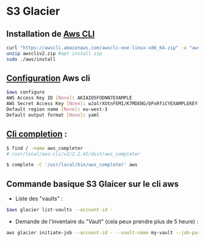 # S3 Glacier

## Installation de [Aws CLI](https://docs.aws.amazon.com/cli/latest/userguide/install-cliv2-linux.html)

```bash
curl "https://awscli.amazonaws.com/awscli-exe-linux-x86_64.zip" -o "awscliv2.zip"
unzip awscliv2.zip #apt install zip
sudo ./aws/install
``` 

## [Configuration](https://docs.aws.amazon.com/cli/latest/userguide/cli-configure-quickstart.html) Aws cli

```bash
$aws configure
AWS Access Key ID [None]: AKIAIOSFODNN7EXAMPLE
AWS Secret Access Key [None]: wJalrXUtnFEMI/K7MDENG/bPxRfiCYEXAMPLEKEY
Default region name [None]: eu-west-3
Default output format [None]: yaml
```

## [Cli completion](https://docs.aws.amazon.com/cli/latest/userguide/cli-configure-completion.html) :

```bash
$ find / -name aws_completer
# /usr/local/aws-cli/v2/2.2.41/dist/aws_completer

$ complete -C '/usr/local/bin/aws_completer' aws
```

## Commande basique S3 Glaicer sur le cli aws


- Liste des "vaults" :

```bash
$aws glacier list-vaults --account-id -
```


- Demande de l'inventaire du "Vault" (cela peux prendre plus de 5 heure) : 

```bash
aws glacier initiate-job --account-id - --vault-name my-vault --job-parameters '{"Type": "inventory-retrieval"}'
```
